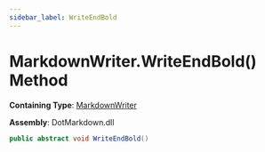 ```yaml
---
sidebar_label: WriteEndBold
---
```


# MarkdownWriter\.WriteEndBold\(\) Method

**Containing Type**: [MarkdownWriter](../index.md)

**Assembly**: DotMarkdown\.dll

```csharp
public abstract void WriteEndBold()
```

